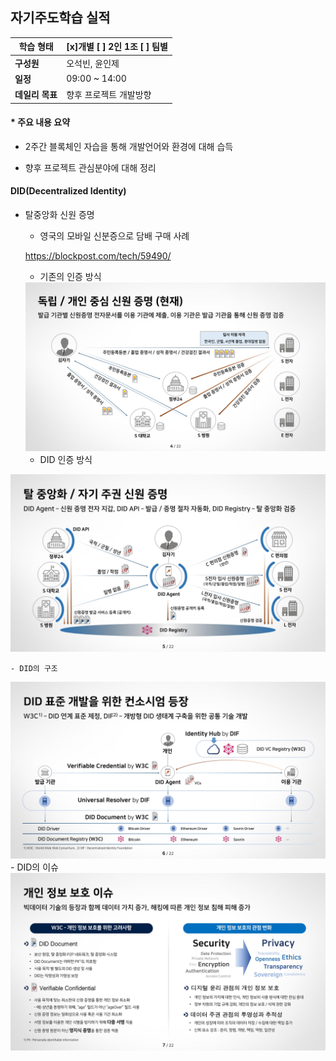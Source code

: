 ## 자기주도학습 실적


| **학습 형태** | [x]개별 [ ] 2인 1조 [ ] 팀별 |
| ------------- | -------------------------- |
| **구성원** | 오석빈, 윤인제 |
| **일정** | 09:00 ~ 14:00 |
| **데일리 목표** | 향후 프로젝트 개발방향 |



#### * 주요 내용 요약

- 2주간 블록체인 자습을 통해 개발언어와 환경에 대해 습득

- 향후 프로젝트 관심분야에 대해 정리

#### DID(Decentralized Identity)

- 탈중앙화 신원 증명

  - 영국의 모바일 신분증으로 담배 구매 사례
      
  https://blockpost.com/tech/59490/

    - 기존의 인증 방식
  <img src="./img/DID/0008.jpg">

    - DID 인증 방식
 <img src="./img/DID/0009.jpg">

    - DID의 구조
  <img src="./img/DID/0011.jpg">
    - DID의 이슈
  <img src="./img/DID/0012.jpg">
